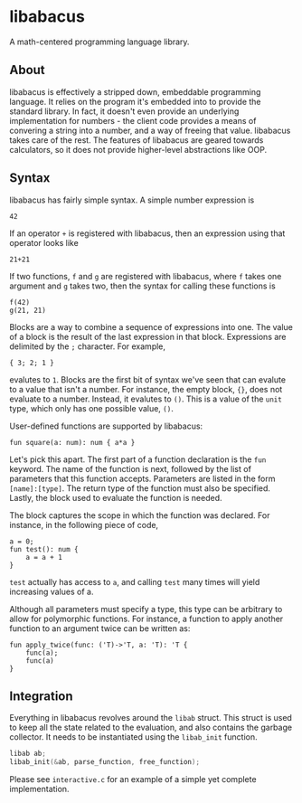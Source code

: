 # libabacus
A math-centered programming language library.

## About
libabacus is effectively a stripped down, embeddable programming language.
It relies on the program it's embedded into to provide the standard library. In fact,
it doesn't even provide an underlying implementation for numbers - the client code
provides a means of convering a string into a number, and a way of freeing that value.
libabacus takes care of the rest. The features of libabacus are geared towards 
calculators, so it does not provide higher-level abstractions like OOP.

## Syntax
libabacus has fairly simple syntax. A simple number expression is
```
42
```
If an operator `+` is registered with libabacus, then an expression using
that operator looks like
```
21+21
```
If two functions, `f` and `g` are registered with libabacus, where `f` takes
one argument and `g` takes two, then the syntax for calling these functions is
```
f(42)
g(21, 21)
```
Blocks are a way to combine a sequence of expressions into one. The value of a block
is the result of the last expression in that block. Expressions are delimited by the
`;` character. For example,
```
{ 3; 2; 1 }
```
evalutes to `1`. Blocks are the first bit of syntax we've seen that can evalute to
a value that isn't a number. For instance, the empty block, `{}`, does not
evaluate to a number. Instead, it evalutes to `()`. This is a value of the `unit` type,
which only has one possible value, `()`.

User-defined functions are supported by libabacus:
```
fun square(a: num): num { a*a }
```
Let's pick this apart. The first part of a function declaration is the `fun` keyword. The name
of the function is next, followed by the list of parameters that this function accepts. Parameters
are listed in the form `[name]:[type]`. The return type of the function must also be specified.
Lastly, the block used to evaluate the function is needed. 

The block captures the scope in which the function was declared. For instance, in the following piece of code,
```
a = 0;
fun test(): num { 
    a = a + 1
}
```
`test` actually has access to `a`, and calling `test` many times will yield increasing values of a.

Although all parameters must specify a type, this type can be
arbitrary to allow for polymorphic functions. For instance, a function to apply another function to an argument
twice can be written as:
```
fun apply_twice(func: ('T)->'T, a: 'T): 'T {
    func(a);
    func(a)
}
```

## Integration
Everything in libabacus revolves around the `libab` struct. This struct is used to keep all the state related to the evaluation,
and also contains the garbage collector. It needs to be instantiated using the `libab_init` function.
```C
libab ab;
libab_init(&ab, parse_function, free_function);
```
Please see `interactive.c` for an example of a simple yet complete implementation.
